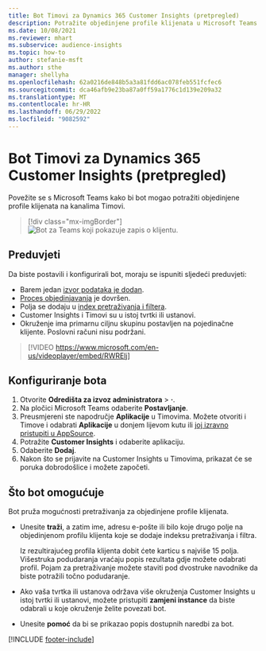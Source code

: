 ```yaml
---
title: Bot Timovi za Dynamics 365 Customer Insights (pretpregled)
description: Potražite objedinjene profile klijenata u Microsoft Teams pomoću bota.
ms.date: 10/08/2021
ms.reviewer: mhart
ms.subservice: audience-insights
ms.topic: how-to
author: stefanie-msft
ms.author: sthe
manager: shellyha
ms.openlocfilehash: 62a0216de848b5a3a81fdd6ac078feb551fcfec6
ms.sourcegitcommit: dca46afb9e23ba87a0ff59a1776c1d139e209a32
ms.translationtype: MT
ms.contentlocale: hr-HR
ms.lasthandoff: 06/29/2022
ms.locfileid: "9082592"
---
```

# <a name="teams-bot-for-dynamics-365-customer-insights-preview"></a>Bot Timovi za Dynamics 365 Customer Insights (pretpregled)

Povežite se s Microsoft Teams kako bi bot mogao potražiti objedinjene profile klijenata na kanalima Timovi.

> [!div class="mx-imgBorder"]
> ![Bot za Teams koji pokazuje zapis o klijentu.](media/teams-bot.png "Botovi timova koji pokazuju zapis o klijentu")

## <a name="prerequisites"></a>Preduvjeti

Da biste postavili i konfigurirali bot, moraju se ispuniti sljedeći preduvjeti:

- Barem jedan [izvor podataka je dodan](data-sources.md).
- [Proces objedinjavanja](data-unification.md) je dovršen.
- Polja se dodaju u [index pretraživanja i filtera](search-filter-index.md).
- Customer Insights i Timovi su u istoj tvrtki ili ustanovi.
- Okruženje ima primarnu ciljnu skupinu postavljen na pojedinačne klijente. Poslovni računi nisu podržani.


> [!VIDEO https://www.microsoft.com/en-us/videoplayer/embed/RWRElj]

## <a name="configure-the-bot"></a>Konfiguriranje bota

1. Otvorite **Odredišta za izvoz administratora** > **·**.
1. Na pločici Microsoft Teams odaberite **Postavljanje**.
1. Preusmjereni ste napodručje **Aplikacije** u Timovima. Možete otvoriti i Timove i odabrati **Aplikacije** u donjem lijevom kutu ili [joj izravno pristupiti u AppSource](https://go.microsoft.com/fwlink/?linkid=2124104).
1. Potražite **Customer Insights** i odaberite aplikaciju.
1. Odaberite **Dodaj**.
1. Nakon što se prijavite na Customer Insights u Timovima, prikazat će se poruka dobrodošlice i možete započeti.

## <a name="things-you-can-do-with-the-bot"></a>Što bot omogućuje

Bot pruža mogućnosti pretraživanja za objedinjene profile klijenata.

- Unesite **traži**, a zatim ime, adresu e-pošte ili bilo koje drugo polje na objedinjenom profilu klijenta koje se dodaje indeksu pretraživanja i filtra.

  Iz rezultirajućeg profila klijenta dobit ćete karticu s najviše 15 polja. Višestruka podudaranja vraćaju popis rezultata gdje možete odabrati profil. Pojam za pretraživanje možete staviti pod dvostruke navodnike da biste potražili točno podudaranje.

- Ako vaša tvrtka ili ustanova održava više okruženja Customer Insights u istoj tvrtki ili ustanovi, možete pristupiti **zamjeni instance** da biste odabrali u koje okruženje želite povezati bot.

- Unesite **pomoć** da bi se prikazao popis dostupnih naredbi za bot.  


[!INCLUDE [footer-include](includes/footer-banner.md)]